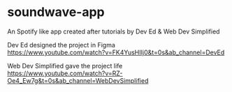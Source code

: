 # soundwave-app
An Spotify like app created after tutorials by Dev Ed &amp; Web Dev Simplified

Dev Ed designed the project in Figma <br>
https://www.youtube.com/watch?v=FK4YusHIIj0&t=0s&ab_channel=DevEd

Web Dev Simplified gave the project life <br>
https://www.youtube.com/watch?v=RZ-Oe4_Ew7g&t=0s&ab_channel=WebDevSimplified
